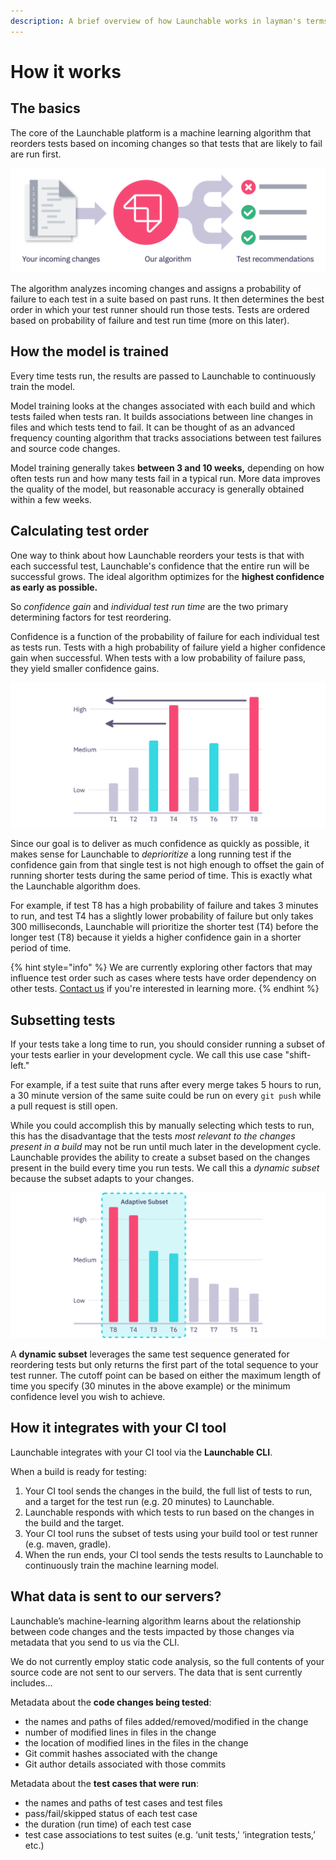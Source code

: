 ```yaml
---
description: A brief overview of how Launchable works in layman's terms
---
```


# How it works

## The basics

The core of the Launchable platform is a machine learning algorithm that reorders tests based on incoming changes so that tests that are likely to fail are run first.

![](.gitbook/assets/recommendations%20%281%29.svg)

The algorithm analyzes incoming changes and assigns a probability of failure to each test in a suite based on past runs. It then determines the best order in which your test runner should run those tests. Tests are ordered based on probability of failure and test run time \(more on this later\).

## How the model is trained

Every time tests run, the results are passed to Launchable to continuously train the model.

Model training looks at the changes associated with each build and which tests failed when tests ran. It builds associations between line changes in files and which tests tend to fail. It can be thought of as an advanced frequency counting algorithm that tracks associations between test failures and source code changes.

Model training generally takes **between 3 and 10 weeks,** depending on how often tests run and how many tests fail in a typical run. More data improves the quality of the model, but reasonable accuracy is generally obtained within a few weeks.

## Calculating test order

One way to think about how Launchable reorders your tests is that with each successful test, Launchable's confidence that the entire run will be successful grows. The ideal algorithm optimizes for the **highest confidence as early as possible.**

So _confidence gain_ and _individual test run time_ are the two primary determining factors for test reordering.

Confidence is a function of the probability of failure for each individual test as tests run. Tests with a high probability of failure yield a higher confidence gain when successful. When tests with a low probability of failure pass, they yield smaller confidence gains.

![Launchable reorders tests, moving tests with the highest confidence gain first](.gitbook/assets/reorder.svg)

Since our goal is to deliver as much confidence as quickly as possible, it makes sense for Launchable to _deprioritize_ a long running test if the confidence gain from that single test is not high enough to offset the gain of running shorter tests during the same period of time. This is exactly what the Launchable algorithm does.

For example, if test T8 has a high probability of failure and takes 3 minutes to run, and test T4 has a slightly lower probability of failure but only takes 300 milliseconds, Launchable will prioritize the shorter test \(T4\) before the longer test \(T8\) because it yields a higher confidence gain in a shorter period of time.

{% hint style="info" %}
We are currently exploring other factors that may influence test order such as cases where tests have order dependency on other tests. [Contact us](https://launchableinc.com/contact) if you're interested in learning more.
{% endhint %}

## Subsetting tests

If your tests take a long time to run, you should consider running a subset of your tests earlier in your development cycle. We call this use case "shift-left."

For example, if a test suite that runs after every merge takes 5 hours to run, a 30 minute version of the same suite could be run on every `git push` while a pull request is still open.

While you could accomplish this by manually selecting which tests to run, this has the disadvantage that the tests _most relevant to the changes present in a build_ may not be run until much later in the development cycle. Launchable provides the ability to create a subset based on the changes present in the build every time you run tests. We call this a _dynamic subset_ because the subset adapts to your changes.

![](.gitbook/assets/subset.svg)

A **dynamic subset** leverages the same test sequence generated for reordering tests but only returns the first part of the total sequence to your test runner. The cutoff point can be based on either the maximum length of time you specify \(30 minutes in the above example\) or the minimum confidence level you wish to achieve.

## How it integrates with your CI tool

Launchable integrates with your CI tool via the **Launchable CLI**.

When a build is ready for testing:

1. Your CI tool sends the changes in the build, the full list of tests to run, and a target for the test run \(e.g. 20 minutes\) to Launchable.
2. Launchable responds with which tests to run based on the changes in the build and the target.
3. Your CI tool runs the subset of tests using your build tool or test runner \(e.g. maven, gradle\).
4. When the run ends, your CI tool sends the tests results to Launchable to continuously train the machine learning model.

## What data is sent to our servers?

Launchable’s machine-learning algorithm learns about the relationship between code changes and the tests impacted by those changes via metadata that you send to us via the CLI.

We do not currently employ static code analysis, so the full contents of your source code are not sent to our servers. The data that is sent currently includes...

Metadata about the **code changes being tested**:

* the names and paths of files added/removed/modified in the change
* number of modified lines in files in the change
* the location of modified lines in the files in the change
* Git commit hashes associated with the change
* Git author details associated with those commits

Metadata about the **test cases that were run**:

* the names and paths of test cases and test files
* pass/fail/skipped status of each test case
* the duration \(run time\) of each test case
* test case associations to test suites \(e.g. ‘unit tests,' ‘integration tests,’ etc.\)

